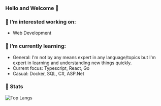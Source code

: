 ### Hello and Welcome 👋

### 🔭 I’m interested working on:
- Web Development

### 🌱 I’m currently learning:
- General: I'm not by any means expert in any language/topics but I'm expert in learning and understanding new things quickly.
- Current focus: Typescript, React, Go
- Casual: Docker, SQL, C#, ASP.Net
  
### 🚀 Stats 
<!-- <img src="https://github-readme-stats-blue-phi-76.vercel.app/api/top-langs?username=luhamoza&layout=compact&theme=aura_dark&count_private=true&hide_border=true&bg_color=0d1117" alt="Top Langs"> -->
<img src="https://github-readme-stats.vercel.app/api/top-langs/?username=luhamoza&layout=compact&theme=onedark&count_private=true&hide_border=true&bg_color=0d1117" alt="Top Langs"> 
